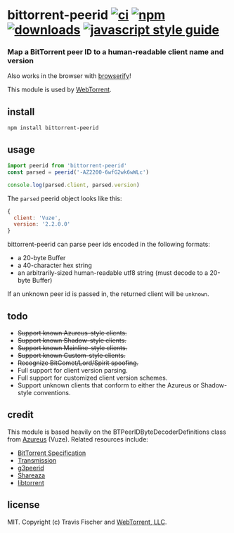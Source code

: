 # bittorrent-peerid [![ci][ci-image]][ci-url] [![npm][npm-image]][npm-url] [![downloads][downloads-image]][downloads-url] [![javascript style guide][standard-image]][standard-url]

[ci-image]: https://github.com/webtorrent/bittorrent-peerid/actions/workflows/ci.yml/badge.svg
[ci-url]: https://github.com/webtorrent/bittorrent-peerid/actions/workflows/ci.yml
[npm-image]: https://img.shields.io/npm/v/bittorrent-peerid.svg
[npm-url]: https://npmjs.org/package/bittorrent-peerid
[downloads-image]: https://img.shields.io/npm/dm/bittorrent-peerid.svg
[downloads-url]: https://npmjs.org/package/bittorrent-peerid
[standard-image]: https://img.shields.io/badge/code_style-standard-brightgreen.svg
[standard-url]: https://standardjs.com

### Map a BitTorrent peer ID to a human-readable client name and version

Also works in the browser with [browserify](http://browserify.org/)!

This module is used by [WebTorrent](https://webtorrent.io).

## install

```
npm install bittorrent-peerid
```

## usage

```js
import peerid from 'bittorrent-peerid'
const parsed = peerid('-AZ2200-6wfG2wk6wWLc')

console.log(parsed.client, parsed.version)
```

The `parsed` peerid object looks like this:

```js
{
  client: 'Vuze',
  version: '2.2.0.0'
}
```

bittorrent-peerid can parse peer ids encoded in the following formats:
* a 20-byte Buffer
* a 40-character hex string
* an arbitrarily-sized human-readable utf8 string (must decode to a 20-byte Buffer)

If an unknown peer id is passed in, the returned client will be `unknown`.

## todo

* ~~Support known Azureus-style clients.~~
* ~~Support known Shadow-style clients.~~
* ~~Support known Mainline-style clients.~~
* ~~Support known Custom-style clients.~~
* ~~Recognize BitComet/Lord/Spirit spoofing.~~
* Full support for client version parsing.
* Full support for customized client version schemes.
* Support unknown clients that conform to either the Azureus or Shadow-style conventions.

## credit

This module is based heavily on the BTPeerIDByteDecoderDefinitions class from [Azureus](http://sourceforge.net/projects/azureus/) (Vuze). Related resources include:
* [BitTorrent Specification](http://wiki.theory.org/BitTorrentSpecification)
* [Transmission](http://transmission.m0k.org/trac/browser/trunk/libtransmission/clients.c)
* [g3peerid](http://rufus.cvs.sourceforge.net/rufus/Rufus/g3peerid.py?view=log)
* [Shareaza](http://shareaza.svn.sourceforge.net/viewvc/shareaza/trunk/shareaza/BTClient.cpp?view=markup)
* [libtorrent](http://libtorrent.rakshasa.no/browser/trunk/libtorrent/src/torrent/peer/client_list.cc)

## license

MIT. Copyright (c) Travis Fischer and [WebTorrent, LLC](https://webtorrent.io).
